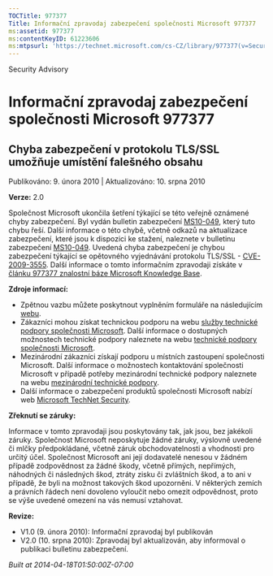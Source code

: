 ```yaml
---
TOCTitle: 977377
Title: Informační zpravodaj zabezpečení společnosti Microsoft 977377
ms:assetid: 977377
ms:contentKeyID: 61223606
ms:mtpsurl: 'https://technet.microsoft.com/cs-CZ/library/977377(v=Security.10)'
---
```


Security Advisory

Informační zpravodaj zabezpečení společnosti Microsoft 977377
=============================================================

Chyba zabezpečení v protokolu TLS/SSL umožňuje umístění falešného obsahu
------------------------------------------------------------------------

Publikováno: 9. února 2010 | Aktualizováno: 10. srpna 2010

**Verze:** 2.0

Společnost Microsoft ukončila šetření týkající se této veřejně oznámené chyby zabezpečení. Byl vydán bulletin zabezpečení [MS10-049](http://go.microsoft.com/fwlink/?linkid=197104), který tuto chybu řeší. Další informace o této chybě, včetně odkazů na aktualizace zabezpečení, které jsou k dispozici ke stažení, naleznete v bulletinu zabezpečení [MS10-049](http://go.microsoft.com/fwlink/?linkid=197104). Uvedená chyba zabezpečení je chybou zabezpečení týkající se opětovného vyjednávání protokolu TLS/SSL - [CVE-2009-3555](http://www.cve.mitre.org/cgi-bin/cvename.cgi?name=cve-2009-3555). Další informace o tomto informačním zpravodaji získáte v [článku 977377 znalostní báze Microsoft Knowledge Base](http://support.microsoft.com/kb/977377).

**Zdroje informací:**

-   Zpětnou vazbu můžete poskytnout vyplněním formuláře na následujícím [webu](https://support.microsoft.com/common/survey.aspx?scid=sw;en;1257&amp;showpage=1&amp;ws=technet&amp;sd=tech).
-   Zákazníci mohou získat technickou podporu na webu [služby technické podpory společnosti Microsoft](http://go.microsoft.com/fwlink/?linkid=21131). Další informace o dostupných možnostech technické podpory naleznete na webu [technické podpory společnosti Microsoft](http://support.microsoft.com).
-   Mezinárodní zákazníci získají podporu u místních zastoupení společnosti Microsoft. Další informace o možnostech kontaktování společnosti Microsoft v případě potřeby mezinárodní technické podpory naleznete na webu [mezinárodní technické podpory](http://go.microsoft.com/fwlink/?linkid=21155).
-   Další informace o zabezpečení produktů společnosti Microsoft nabízí web [Microsoft TechNet Security](http://go.microsoft.com/fwlink/?linkid=21132).

**Zřeknutí se záruky:**

Informace v tomto zpravodaji jsou poskytovány tak, jak jsou, bez jakékoli záruky. Společnost Microsoft neposkytuje žádné záruky, výslovně uvedené či mlčky předpokládané, včetně záruk obchodovatelnosti a vhodnosti pro určitý účel. Společnost Microsoft ani její dodavatelé nenesou v žádném případě zodpovědnost za žádné škody, včetně přímých, nepřímých, náhodných či následných škod, ztráty zisku či zvláštních škod, a to ani v případě, že byli na možnost takových škod upozorněni. V některých zemích a právních řádech není dovoleno vyloučit nebo omezit odpovědnost, proto se výše uvedené omezení na vás nemusí vztahovat.

**Revize:**

-   V1.0 (9. února 2010): Informační zpravodaj byl publikován
-   V2.0 (10. srpna 2010): Zpravodaj byl aktualizován, aby informoval o publikaci bulletinu zabezpečení.

*Built at 2014-04-18T01:50:00Z-07:00*
